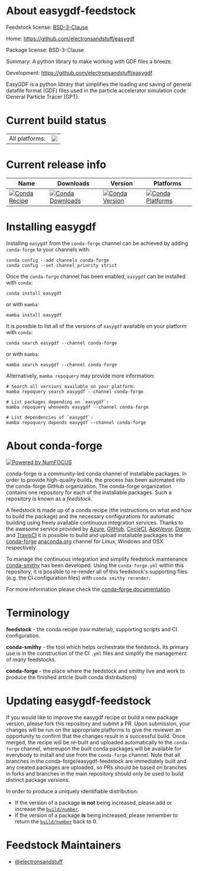 About easygdf-feedstock
=======================

Feedstock license: [BSD-3-Clause](https://github.com/conda-forge/easygdf-feedstock/blob/main/LICENSE.txt)

Home: https://github.com/electronsandstuff/easygdf

Package license: BSD-3-Clause

Summary: A python library to make working with GDF files a breeze.

Development: https://github.com/electronsandstuff/easygdf

EasyGDF is a python library that simplifies the loading and saving of general datafile format (GDF) files used in the particle accelerator simulation code General Particle Tracer (GPT).

Current build status
====================


<table><tr><td>All platforms:</td>
    <td>
      <a href="https://dev.azure.com/conda-forge/feedstock-builds/_build/latest?definitionId=12542&branchName=main">
        <img src="https://dev.azure.com/conda-forge/feedstock-builds/_apis/build/status/easygdf-feedstock?branchName=main">
      </a>
    </td>
  </tr>
</table>

Current release info
====================

| Name | Downloads | Version | Platforms |
| --- | --- | --- | --- |
| [![Conda Recipe](https://img.shields.io/badge/recipe-easygdf-green.svg)](https://anaconda.org/conda-forge/easygdf) | [![Conda Downloads](https://img.shields.io/conda/dn/conda-forge/easygdf.svg)](https://anaconda.org/conda-forge/easygdf) | [![Conda Version](https://img.shields.io/conda/vn/conda-forge/easygdf.svg)](https://anaconda.org/conda-forge/easygdf) | [![Conda Platforms](https://img.shields.io/conda/pn/conda-forge/easygdf.svg)](https://anaconda.org/conda-forge/easygdf) |

Installing easygdf
==================

Installing `easygdf` from the `conda-forge` channel can be achieved by adding `conda-forge` to your channels with:

```
conda config --add channels conda-forge
conda config --set channel_priority strict
```

Once the `conda-forge` channel has been enabled, `easygdf` can be installed with `conda`:

```
conda install easygdf
```

or with `mamba`:

```
mamba install easygdf
```

It is possible to list all of the versions of `easygdf` available on your platform with `conda`:

```
conda search easygdf --channel conda-forge
```

or with `mamba`:

```
mamba search easygdf --channel conda-forge
```

Alternatively, `mamba repoquery` may provide more information:

```
# Search all versions available on your platform:
mamba repoquery search easygdf --channel conda-forge

# List packages depending on `easygdf`:
mamba repoquery whoneeds easygdf --channel conda-forge

# List dependencies of `easygdf`:
mamba repoquery depends easygdf --channel conda-forge
```


About conda-forge
=================

[![Powered by
NumFOCUS](https://img.shields.io/badge/powered%20by-NumFOCUS-orange.svg?style=flat&colorA=E1523D&colorB=007D8A)](https://numfocus.org)

conda-forge is a community-led conda channel of installable packages.
In order to provide high-quality builds, the process has been automated into the
conda-forge GitHub organization. The conda-forge organization contains one repository
for each of the installable packages. Such a repository is known as a *feedstock*.

A feedstock is made up of a conda recipe (the instructions on what and how to build
the package) and the necessary configurations for automatic building using freely
available continuous integration services. Thanks to the awesome service provided by
[Azure](https://azure.microsoft.com/en-us/services/devops/), [GitHub](https://github.com/),
[CircleCI](https://circleci.com/), [AppVeyor](https://www.appveyor.com/),
[Drone](https://cloud.drone.io/welcome), and [TravisCI](https://travis-ci.com/)
it is possible to build and upload installable packages to the
[conda-forge](https://anaconda.org/conda-forge) [anaconda.org](https://anaconda.org/)
channel for Linux, Windows and OSX respectively.

To manage the continuous integration and simplify feedstock maintenance
[conda-smithy](https://github.com/conda-forge/conda-smithy) has been developed.
Using the ``conda-forge.yml`` within this repository, it is possible to re-render all of
this feedstock's supporting files (e.g. the CI configuration files) with ``conda smithy rerender``.

For more information please check the [conda-forge documentation](https://conda-forge.org/docs/).

Terminology
===========

**feedstock** - the conda recipe (raw material), supporting scripts and CI configuration.

**conda-smithy** - the tool which helps orchestrate the feedstock.
                   Its primary use is in the construction of the CI ``.yml`` files
                   and simplify the management of *many* feedstocks.

**conda-forge** - the place where the feedstock and smithy live and work to
                  produce the finished article (built conda distributions)


Updating easygdf-feedstock
==========================

If you would like to improve the easygdf recipe or build a new
package version, please fork this repository and submit a PR. Upon submission,
your changes will be run on the appropriate platforms to give the reviewer an
opportunity to confirm that the changes result in a successful build. Once
merged, the recipe will be re-built and uploaded automatically to the
`conda-forge` channel, whereupon the built conda packages will be available for
everybody to install and use from the `conda-forge` channel.
Note that all branches in the conda-forge/easygdf-feedstock are
immediately built and any created packages are uploaded, so PRs should be based
on branches in forks and branches in the main repository should only be used to
build distinct package versions.

In order to produce a uniquely identifiable distribution:
 * If the version of a package **is not** being increased, please add or increase
   the [``build/number``](https://docs.conda.io/projects/conda-build/en/latest/resources/define-metadata.html#build-number-and-string).
 * If the version of a package **is** being increased, please remember to return
   the [``build/number``](https://docs.conda.io/projects/conda-build/en/latest/resources/define-metadata.html#build-number-and-string)
   back to 0.

Feedstock Maintainers
=====================

* [@electronsandstuff](https://github.com/electronsandstuff/)

